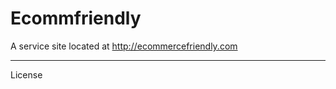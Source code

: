 Ecommfriendly
========================

A service site located at http://ecommercefriendly.com
________________________

License
